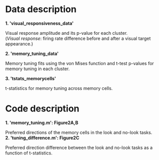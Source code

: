 <!DOCTYPE html>
<html>
    
<head>
    <h1>Data description</h1>
</head>

<body> 
<b>1. 'visual_responsiveness_data'</b>
<p>Visual response amplitude and its p-value for each cluster.<br>
(<i>Visual response</i>: firing rate difference before and after a visual target appearance.)</p>
</body>   

<body> 
<b>2. 'memory_tuning_data'</b>
<p>Memory tuning fits using the von Mises function and t-test p-values for memory tuning in each cluster.</p>
</body>

<body>     
<b>3. 'tstats_memorycells'</b>
<p>t-statistics for memory tuning across memory cells.</p>
</body>

<head>
    <h1>Code description</h1>
</head>

<body> 
<b>1. 'memory_tuning.m': Figure2A,B</b>
<p>Preferred directions of the memory cells in the look and no-look tasks.<br>
</body>   

<body> 
<b>2. 'tuning_difference.m': Figure2C</b>
<p>Preferred direction difference between the look and no-look tasks as a function of t-statistics.<br>
</body>   

</html>
